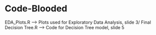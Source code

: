 # Code-Blooded

EDA_Plots.R --> Plots used for Exploratory Data Analysis, slide 3/
Final Decision Tree.R --> Code for Decision Tree model, slide 5
